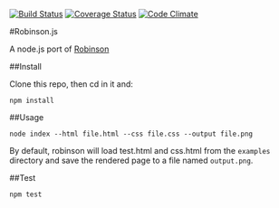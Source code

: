 [![Build Status](https://travis-ci.org/yanhick/robinson.js-es6.svg)](https://travis-ci.org/yanhick/robinson.js-es6)
[![Coverage Status](https://img.shields.io/coveralls/yanhick/robinson.js-es6.svg)](https://coveralls.io/r/yanhick/robinson.js-es6)
[![Code Climate](https://codeclimate.com/github/yanhick/robinson.js-es6/badges/gpa.svg)](https://codeclimate.com/github/yanhick/robinson.js-es6)

#Robinson.js

A node.js port of [Robinson](https://github.com/mbrubeck/robinson)

##Install

Clone this repo, then cd in it and:

```
npm install
```

##Usage

```
node index --html file.html --css file.css --output file.png
```

By default, robinson will load test.html and css.html from the ```examples``` directory and
save the rendered page to a file named ```output.png```.

##Test

```
npm test
```
